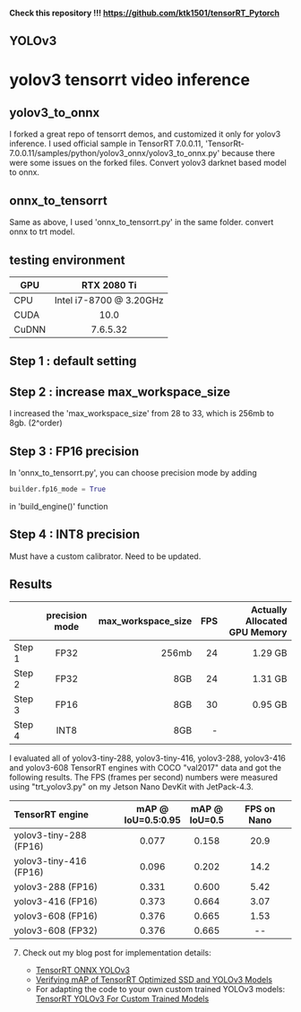 __Check this repository !!!
<https://github.com/ktk1501/tensorRT_Pytorch>__

YOLOv3
---------------

# yolov3 tensorrt video inference
## yolov3_to_onnx
I forked a great repo of tensorrt demos, and customized it only for yolov3 inference.
I used official sample in TensorRT 7.0.0.11, 'TensorRt-7.0.0.11/samples/python/yolov3_onnx/yolov3_to_onnx.py' because there were some issues on the forked files.
Convert yolov3 darknet based model to onnx.

## onnx_to_tensorrt
Same as above, I used 'onnx_to_tensorrt.py' in the same folder. 
convert onnx to trt model.

## testing environment
|GPU  | RTX 2080 Ti |
|---|:---:|
| CPU | Intel i7-8700 @ 3.20GHz |
| CUDA | 10.0 |
| CuDNN | 7.6.5.32|

## Step 1 : default setting

## Step 2 : increase max_workspace_size
I increased the 'max_workspace_size' from 28 to 33, which is 256mb to 8gb. (2^order) 

## Step 3 : FP16 precision
In 'onnx_to_tensorrt.py', you can choose precision mode by adding
```python
builder.fp16_mode = True
```
in 'build_engine()' function

## Step 4 : INT8 precision
Must have a custom calibrator. Need to be updated. 

## Results
|  | precision mode | max_workspace_size | FPS | Actually Allocated GPU Memory
|---|:---:|---:|---:| ---:|
| Step 1 | FP32 | 256mb | 24 | 1.29 GB |
| Step 2 | FP32 | 8GB | 24 | 1.31 GB |
| Step 3 | FP16 | 8GB | 30 | 0.95 GB
| Step 4 | INT8 | 8GB | - |



   I evaluated all of yolov3-tiny-288, yolov3-tiny-416, yolov3-288, yolov3-416 and yolov3-608 TensorRT engines with COCO "val2017" data and got the following results.  The FPS (frames per second) numbers were measured using "trt_yolov3.py" on my Jetson Nano DevKit with JetPack-4.3.

   | TensorRT engine        | mAP @<br>IoU=0.5:0.95 |  mAP @<br>IoU=0.5  | FPS on Nano |
   |:-----------------------|:---------------------:|:------------------:|:-----------:|
   | yolov3-tiny-288 (FP16) |          0.077        |        0.158       |     20.9    |
   | yolov3-tiny-416 (FP16) |          0.096        |        0.202       |     14.2    |
   | yolov3-288 (FP16)      |          0.331        |        0.600       |     5.42    |
   | yolov3-416 (FP16)      |          0.373        |        0.664       |     3.07    |
   | yolov3-608 (FP16)      |          0.376        |        0.665       |     1.53    |
   | yolov3-608 (FP32)      |          0.376        |        0.665       |      --     |

7. Check out my blog post for implementation details:

   * [TensorRT ONNX YOLOv3](https://jkjung-avt.github.io/tensorrt-yolov3/)
   * [Verifying mAP of TensorRT Optimized SSD and YOLOv3 Models](https://jkjung-avt.github.io/trt-detection-map/)
   * For adapting the code to your own custom trained YOLOv3 models: [TensorRT YOLOv3 For Custom Trained Models](https://jkjung-avt.github.io/trt-yolov3-custom/)

